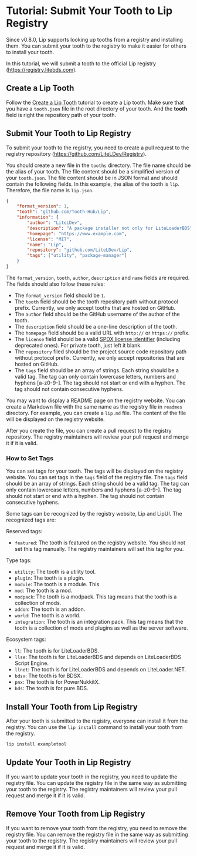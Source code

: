 # Tutorial: Submit Your Tooth to Lip Registry

Since v0.8.0, Lip supports looking up tooths from a registry and installing them. You can submit your tooth to the registry to make it easier for others to install your tooth.

In this tutorial, we will submit a tooth to the official Lip registry (<https://registry.litebds.com>).

## Create a Lip Tooth

Follow the [Create a Lip Tooth](tutorials/create_a_lip_tooth.md) tutorial to create a Lip tooth. Make sure that you have a `tooth.json` file in the root directory of your tooth. And the **tooth** field is right the repository path of your tooth.

## Submit Your Tooth to Lip Registry

To submit your tooth to the registry, you need to create a pull request to the registry repository (<https://github.com/LiteLDev/Registry>).

You should create a new file in the `tooths` directory. The file name should be the alias of your tooth. The file content should be a simplified version of your `tooth.json`. The file content should be in JSON format and should contain the following fields. In this example, the alias of the tooth is `lip`. Therefore, the file name is `lip.json`.

```json
{
    "format_version": 1,
    "tooth": "github.com/Tooth-Hub/Lip",
    "information": {
        "author": "LiteLDev",
        "description": "A package installer not only for LiteLoaderBDS",
        "homepage": "https://www.example.com",
        "license": "MIT",
        "name": "Lip",
        "repository": "github.com/LiteLDev/Lip",
        "tags": ["utility", "package-manager"]
    }
}
```

The `format_version`, `tooth`, `author`, `description` and `name` fields are required. The fields should also follow these rules:

- The `format_version` field should be `1`.
- The `tooth` field should be the tooth repository path without protocol prefix. Currently, we only accept tooths that are hosted on GitHub.
- The `author` field should be the GitHub username of the author of the tooth.
- The `description` field should be a one-line description of the tooth.
- The `homepage` field should be a valid URL with `http://` or `https://` prefix.
- The `license` field should be a valid [SPDX license identifier](https://spdx.org/licenses/) (including deprecated ones). For private tooth, just left it blank.
- The `repository` filed should be the project source code repository path without protocol prefix. Currently, we only accept repositories that are hosted on GitHub.
- The `tags` field should be an array of strings. Each string should be a valid tag. The tag can only contain lowercase letters, numbers and hyphens [a-z0-9-]. The tag should not start or end with a hyphen. The tag should not contain consecutive hyphens.

You may want to display a README page on the registry website. You can create a Markdown file with the same name as the registry file in `readmes` directory. For example, you can create a `lip.md` file. The content of the file will be displayed on the registry website.

After you create the file, you can create a pull request to the registry repository. The registry maintainers will review your pull request and merge it if it is valid.

### How to Set Tags

You can set tags for your tooth. The tags will be displayed on the registry website. You can set tags in the `tags` field of the registry file. The `tags` field should be an array of strings. Each string should be a valid tag. The tag can only contain lowercase letters, numbers and hyphens [a-z0-9-]. The tag should not start or end with a hyphen. The tag should not contain consecutive hyphens.

Some tags can be recognized by the registry website, Lip and LipUI. The recognized tags are:

Reserved tags:

- `featured`: The tooth is featured on the registry website. You should not set this tag manually. The registry maintainers will set this tag for you.

Type tags:

- `utility`: The tooth is a utility tool.
- `plugin`: The tooth is a plugin.
- `module`: The tooth is a module. This 
- `mod`: The tooth is a mod.
- `modpack`: The tooth is a modpack. This tag means that the tooth is a collection of mods.
- `addon`: The tooth is an addon.
- `world`: The tooth is a world.
- `integration`: The tooth is an integration pack. This tag means that the tooth is a collection of mods and plugins as well as the server software.

Ecosystem tags:

- `ll`: The tooth is for LiteLoaderBDS.
- `llse`: The tooth is for LiteLoaderBDS and depends on LiteLoaderBDS Script Engine.
- `llnet`: The tooth is for LiteLoaderBDS and depends on LiteLoader.NET.
- `bdsx`: The tooth is for BDSX.
- `pnx`: The tooth is for PowerNukkitX.
- `bds`: The tooth is for pure BDS.

## Install Your Tooth from Lip Registry

After your tooth is submitted to the registry, everyone can install it from the registry. You can use the `lip install` command to install your tooth from the registry.

```bash
lip install exampletool
```

## Update Your Tooth in Lip Registry

If you want to update your tooth in the registry, you need to update the registry file. You can update the registry file in the same way as submitting your tooth to the registry. The registry maintainers will review your pull request and merge it if it is valid.

## Remove Your Tooth from Lip Registry

If you want to remove your tooth from the registry, you need to remove the registry file. You can remove the registry file in the same way as submitting your tooth to the registry. The registry maintainers will review your pull request and merge it if it is valid.